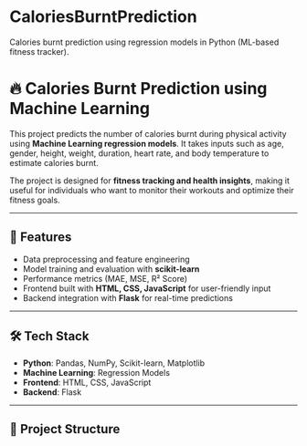 # CaloriesBurntPrediction
Calories burnt prediction using regression models in Python (ML-based fitness tracker).

# 🔥 Calories Burnt Prediction using Machine Learning  

This project predicts the number of calories burnt during physical activity using **Machine Learning regression models**. It takes inputs such as age, gender, height, weight, duration, heart rate, and body temperature to estimate calories burnt.  

The project is designed for **fitness tracking and health insights**, making it useful for individuals who want to monitor their workouts and optimize their fitness goals.  

---

## 🚀 Features
- Data preprocessing and feature engineering  
- Model training and evaluation with **scikit-learn**  
- Performance metrics (MAE, MSE, R² Score)  
- Frontend built with **HTML, CSS, JavaScript** for user-friendly input  
- Backend integration with **Flask** for real-time predictions  

---

## 🛠️ Tech Stack
- **Python**: Pandas, NumPy, Scikit-learn, Matplotlib  
- **Machine Learning**: Regression Models  
- **Frontend**: HTML, CSS, JavaScript  
- **Backend**: Flask  

---

## 📂 Project Structure

